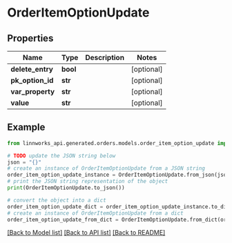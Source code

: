 # OrderItemOptionUpdate


## Properties

Name | Type | Description | Notes
------------ | ------------- | ------------- | -------------
**delete_entry** | **bool** |  | [optional] 
**pk_option_id** | **str** |  | [optional] 
**var_property** | **str** |  | [optional] 
**value** | **str** |  | [optional] 

## Example

```python
from linnworks_api.generated.orders.models.order_item_option_update import OrderItemOptionUpdate

# TODO update the JSON string below
json = "{}"
# create an instance of OrderItemOptionUpdate from a JSON string
order_item_option_update_instance = OrderItemOptionUpdate.from_json(json)
# print the JSON string representation of the object
print(OrderItemOptionUpdate.to_json())

# convert the object into a dict
order_item_option_update_dict = order_item_option_update_instance.to_dict()
# create an instance of OrderItemOptionUpdate from a dict
order_item_option_update_from_dict = OrderItemOptionUpdate.from_dict(order_item_option_update_dict)
```
[[Back to Model list]](../README.md#documentation-for-models) [[Back to API list]](../README.md#documentation-for-api-endpoints) [[Back to README]](../README.md)


